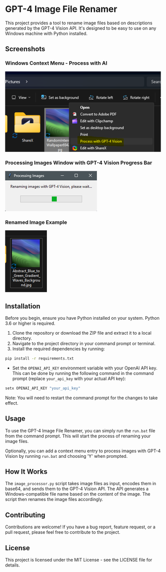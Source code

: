 # GPT-4 Image File Renamer

This project provides a tool to rename image files based on descriptions generated by the GPT-4 Vision API. It's designed to be easy to use on any Windows machine with Python installed.

## Screenshots

### Windows Context Menu - Process with AI

![Windows Context Menu - Process with AI](screenshots/WindowsContextMenuProcessWithAI.png "Windows Context Menu - Process with AI")

### Processing Images Window with GPT-4 Vision Progress Bar

![Processing Images Window with GPT-4 Vision Progress Bar](screenshots/Processing_Images_Window_with_GPT4_Vision_Progress_Bar.png "Processing Images Window with GPT-4 Vision Progress Bar")

### Renamed Image Example

![Renamed Image Example](screenshots/explorer_GHZCep7mQ0.png "Renamed Image Example")

## Installation

Before you begin, ensure you have Python installed on your system. Python 3.6 or higher is required.

1. Clone the repository or download the ZIP file and extract it to a local directory.
2. Navigate to the project directory in your command prompt or terminal.
3. Install the required dependencies by running:

```bash
pip install -r requirements.txt
```

- Set the `OPENAI_API_KEY` environment variable with your OpenAI API key. This can be done by running the following command in the command prompt (replace `your_api_key` with your actual API key):

```bash
setx OPENAI_API_KEY "your_api_key"
```

Note: You will need to restart the command prompt for the changes to take effect.

## Usage

To use the GPT-4 Image File Renamer, you can simply run the `run.bat` file from the command prompt. This will start the process of renaming your image files.

Optionally, you can add a context menu entry to process images with GPT-4 Vision by running `run.bat` and choosing 'Y' when prompted.

## How It Works

The `image_processor.py` script takes image files as input, encodes them in base64, and sends them to the GPT-4 Vision API. The API generates a Windows-compatible file name based on the content of the image. The script then renames the image files accordingly.

## Contributing

Contributions are welcome! If you have a bug report, feature request, or a pull request, please feel free to contribute to the project.

## License

This project is licensed under the MIT License - see the LICENSE file for details.